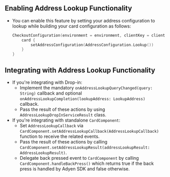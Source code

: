 ## Enabling Address Lookup Functionality
- You can enable this feature by setting your address configuration to lookup while building your card configuration as follows:
  ```kotlin
  CheckoutConfiguration(environment = environment, clientKey = clientKey) {
      card {
          setAddressConfiguration(AddressConfiguration.Lookup())
      }
  }
  ```
## Integrating with Address Lookup Functionality
- If you're integrating with Drop-in:
    - Implement the mandatory `onAddressLookupQueryChanged(query: String)` callback and optional `onAddressLookupCompletion(lookupAddress: LookupAddress)` callback.
    - Pass the result of these actions by using `AddressLookupDropInServiceResult` class.
- If you're integrating with standalone `CardComponent`:
    - Set `AddressLookupCallback` via `CardComponent.setAddressLookupCallback(AddressLookupCallback)` function to receive the related events.
    - Pass the result of these actions by calling `CardComponent.setAddressLookupResult(addressLookupResult: AddressLookupResult)`.
    - Delegate back pressed event to `CardComponent` by calling `CardComponent.handleBackPress()` which returns true if the back press is handled by Adyen SDK and false otherwise.
